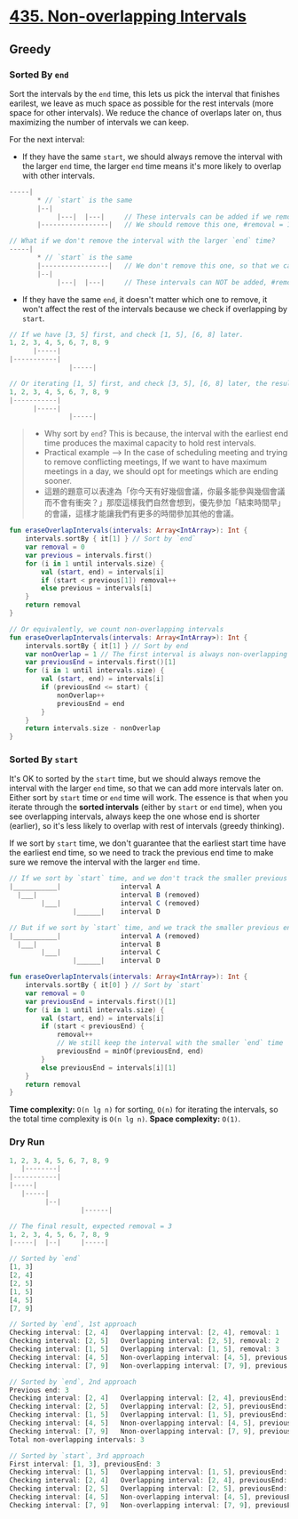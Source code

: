 # [435. Non-overlapping Intervals](https://leetcode.com/problems/non-overlapping-intervals/description/)

## Greedy
### Sorted By `end`
Sort the intervals by the `end` time, this lets us pick the interval that finishes earilest, we leave as much space as possible for the rest intervals (more space for other intervals). We reduce the chance of overlaps later on, thus maximizing the number of intervals we can keep.

For the next interval:
* If they have the same `start`, we should always remove the interval with the larger `end` time, the larger `end` time means it's more likely to overlap with other intervals.

```js
-----|
       * // `start` is the same
       |--|
            |---|  |---|     // These intervals can be added if we remove the below one, so that it leads to minimum removal
       |-----------------|   // We should remove this one, #removal = 1

// What if we don't remove the interval with the larger `end` time?
-----|
       * // `start` is the same
       |-----------------|   // We don't remove this one, so that we can't add the below intervals
       |--|
            |---|  |---|     // These intervals can NOT be added, #removal = 3, not optimal!
```

* If they have the same `end`, it doesn't matter which one to remove, it won't affect the rest of the intervals because we check if overlapping by `start`.
```js
// If we have [3, 5] first, and check [1, 5], [6, 8] later.
1, 2, 3, 4, 5, 6, 7, 8, 9
      |-----|
|-----------|
               |-----|

// Or iterating [1, 5] first, and check [3, 5], [6, 8] later, the result is the same.
1, 2, 3, 4, 5, 6, 7, 8, 9
|-----------|
      |-----|
               |-----|
```

> * Why sort by `end`? This is because, the interval with the earliest end time produces the maximal capacity to hold rest intervals.
> * Practical example --> In the case of scheduling meeting and trying to remove conflicting meetings, If we want to have maximum meetings in a day, we should opt for meetings which are ending sooner.
> * 這題的題意可以表達為「你今天有好幾個會議，你最多能參與幾個會議而不會有衝突？」那麼這樣我們自然會想到，優先參加「結束時間早」的會議，這樣才能讓我們有更多的時間參加其他的會議。


```kotlin
fun eraseOverlapIntervals(intervals: Array<IntArray>): Int {
    intervals.sortBy { it[1] } // Sort by `end`
    var removal = 0
    var previous = intervals.first()
    for (i in 1 until intervals.size) {
        val (start, end) = intervals[i]
        if (start < previous[1]) removal++
        else previous = intervals[i]
    }
    return removal
}

// Or equivalently, we count non-overlapping intervals
fun eraseOverlapIntervals(intervals: Array<IntArray>): Int {
    intervals.sortBy { it[1] } // Sort by end
    var nonOverlap = 1 // The first interval is always non-overlapping
    var previousEnd = intervals.first()[1]
    for (i in 1 until intervals.size) {
        val (start, end) = intervals[i]
        if (previousEnd <= start) {
            nonOverlap++
            previousEnd = end
        }
    }
    return intervals.size - nonOverlap
}
```

### Sorted By `start`
It's OK to sorted by the `start` time, but we should always remove the interval with the larger `end` time, so that we can add more intervals later on. Either sort by `start` time or `end` time will work. The essence is that when you iterate through the **sorted intervals** (either by `start` or `end` time), when you see overlapping intervals, always keep the one whose end is shorter (earlier), so it's less likely to overlap with rest of intervals (greedy thinking).

If we sort by `start` time, we don't guarantee that the earliest start time have the earliest end time, so we need to track the previous end time to make sure we remove the interval with the larger `end` time.
```js
// If we sort by `start` time, and we don't track the smaller previous end time, which leads to WA (2).
|___________|               interval A 
  |___|                     interval B (removed)         
        |___|               interval C (removed)
                |______|    interval D

// But if we sort by `start` time, and we track the smaller previous end time, it's AC (1 to remove).
|___________|               interval A (removed)
  |___|                     interval B         
        |___|               interval C 
                |______|    interval D
```

```kotlin
fun eraseOverlapIntervals(intervals: Array<IntArray>): Int {
    intervals.sortBy { it[0] } // Sort by `start`
    var removal = 0
    var previousEnd = intervals.first()[1]
    for (i in 1 until intervals.size) {
        val (start, end) = intervals[i]
        if (start < previousEnd) {
            removal++
            // We still keep the interval with the smaller `end` time
            previousEnd = minOf(previousEnd, end)
        }
        else previousEnd = intervals[i][1]
    }
    return removal
}
``` 

**Time complexity:** `O(n lg n)` for sorting, `O(n)` for iterating the intervals, so the total time complexity is `O(n lg n)`.
**Space complexity:** `O(1)`.

### Dry Run

```js
1, 2, 3, 4, 5, 6, 7, 8, 9
   |--------|
|-----------|
|-----|
   |-----|
         |--|
                  |------|

// The final result, expected removal = 3
1, 2, 3, 4, 5, 6, 7, 8, 9
|-----|  |--|     |-----|

// Sorted by `end`
[1, 3]
[2, 4]
[2, 5]
[1, 5]
[4, 5]
[7, 9]

// Sorted by `end`, 1st approach
Checking interval: [2, 4]	Overlapping interval: [2, 4], removal: 1
Checking interval: [2, 5]	Overlapping interval: [2, 5], removal: 2
Checking interval: [1, 5]	Overlapping interval: [1, 5], removal: 3
Checking interval: [4, 5]	Non-overlapping interval: [4, 5], previous: [4, 5]
Checking interval: [7, 9]	Non-overlapping interval: [7, 9], previous: [7, 9]

// Sorted by `end`, 2nd approach
Previous end: 3
Checking interval: [2, 4]	Overlapping interval: [2, 4], previousEnd: 3
Checking interval: [2, 5]	Overlapping interval: [2, 5], previousEnd: 3
Checking interval: [1, 5]	Overlapping interval: [1, 5], previousEnd: 3
Checking interval: [4, 5]	Nnon-overlapping interval: [4, 5], previousEnd: 5
Checking interval: [7, 9]	Nnon-overlapping interval: [7, 9], previousEnd: 9
Total non-overlapping intervals: 3

// Sorted by `start`, 3rd approach
First interval: [1, 3], previousEnd: 3
Checking interval: [1, 5]	Overlapping interval: [1, 5], previousEnd: 3
Checking interval: [2, 4]	Overlapping interval: [2, 4], previousEnd: 3
Checking interval: [2, 5]	Overlapping interval: [2, 5], previousEnd: 3
Checking interval: [4, 5]	Non-overlapping interval: [4, 5], previousEnd: 5
Checking interval: [7, 9]	Non-overlapping interval: [7, 9], previousEnd: 9
```
